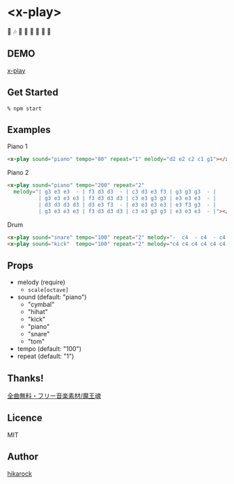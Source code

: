 # &lt;x-play&gt;

:musical_score: :notes: :musical_note: :musical_keyboard: :violin: :saxophone: :trumpet: :guitar:

## DEMO

[x-play](https://x-play.hika69.com/demo/)

## Get Started

```
% npm start
```

## Examples

Piano 1

```html
<x-play sound="piano" tempo="80" repeat="1" melody="d2 e2 c2 c1 g1"></x-play>
```

Piano 2

```html
<x-play sound="piano" tempo="200" repeat="2"
  melody="| g3 e3 e3  - | f3 d3 d3  - | c3 d3 e3 f3 | g3 g3 g3  - |
          | g3 e3 e3 e3 | f3 d3 d3 d3 | c3 e3 g3 g3 | e3 e3 e3  - |
          | d3 d3 d3 d3 | d3 e3 f3  - | e3 e3 e3 e3 | e3 f3 g3  - |
          | g3 e3 e3 e3 | f3 d3 d3 d3 | c3 e3 g3 g3 | e3 e3 e3  - |"></x-play>
```

Drum

```html
<x-play sound="snare" tempo="100" repeat="2" melody="-  c4  - c4  - c4  - c4"></x-play>
<x-play sound="kick"  tempo="100" repeat="2" melody="c4 c4 c4 c4 c4 c4 c4 c4"></x-play>
```

## Props

- melody (require)
  - `scale[octave]`
- sound (default: "piano")
  - "cymbal"
  - "hihat"
  - "kick"
  - "piano"
  - "snare"
  - "tom"
- tempo (default: "100")
- repeat (default: "1")

## Thanks!

[全曲無料・フリー音楽素材/魔王魂](http://maoudamashii.jokersounds.com/)

## Licence

MIT

## Author

[hikarock](https://hika69.com)
